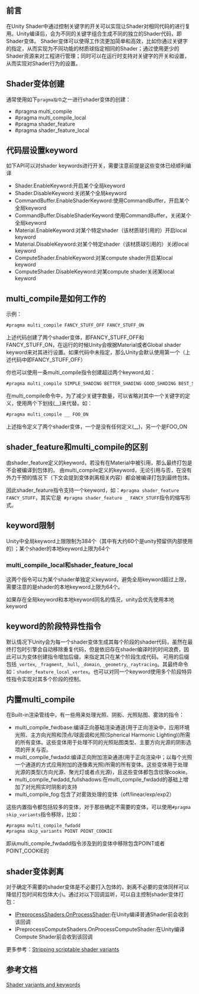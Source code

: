 ## 前言
在Unity Shader中通过控制关键字的开关可以实现让Shader对相同代码的进行复用。Unity编译后，会为不同的关键字组合生成不同的独立的Shader代码，即Shader变体。
Shader变体可以使得工作流更加简单和高效，比如你通过关键字的指定，从而实现为不同功能的材质球指定相同的Shader；通过使用更少的Shader资源来对工程进行管理；同时可以在运行时支持对关键字的开关和设置，从而实现对Shader行为的设置。

## Shader变体创建
通常使用如下``pragma指令``之一进行shader变体的创建：
- #pragma multi_compile
- #pragma multi_compile_local
- #pragma shader_feature
- #pragma shader_feature_local


## 代码层设置keyword
如下API可以对shader keywords进行开关，需要注意前提是这些变体已经顺利编译
- Shader.EnableKeyword:开启某个全局keyword
- Shader.DisableKeyword:关闭某个全局keyword
- CommandBuffer.EnableShaderKeyword:使用CommandBuffer，开启某个全局keyword
- CommandBuffer.DisableShaderKeyword:使用CommandBuffer，关闭某个全局keyword
- Material.EnableKeyword:对某个特定shader（该材质球引用的）开启local keyword
- Material.DisableKeyword:对某个特定shader（该材质球引用的）关闭local keyword
- ComputeShader.EnableKeyword:对某compute shader开启某local keyword
- ComputeShader.DisableKeyword:对某compute shader关闭某local keyword


## multi_compile是如何工作的
示例：
```csharp
#pragma multi_compile FANCY_STUFF_OFF FANCY_STUFF_ON
```
上述代码创建了两个shader变体，即FANCY_STUFF_OFF和FANCY_STUFF_ON，在运行的时候Unity会根据Material或者Global shader keyword来对其进行设置。如果代码中未指定，那么Unity会默认使用第一个（上述代码中即FANCY_STUFF_OFF）

你也可以使用一条multi_compile指令创建超过两个keyword,如：
```csharp
#pragma multi_compile SIMPLE_SHADING BETTER_SHADING GOOD_SHADING BEST_SHADING
```

在multi_compile命令中，为了减少关键字数量，可以省略对其中一个关键字的定义，使用两个下划线(__)来代替。如：
```csharp
#pragma multi_compile __ FOO_ON
```
上述指令定义了两个shader变体，一个是没有任何定义(__)，另一个是FOO_ON

## shader_feature和multi_compile的区别
由shader_feature定义的keyword，若没有在Material中被引用，那么最终打包是不会被编译到包体的。
由multi_compile定义的keyword，无论引用与否，在没有外力干预的情况下（下文会提到变体剥离相关内容）都会被编译打包到最终包体。

因此shader_feature指令支持一个keyword，如：``#pragma shader_feature FANCY_STUFF``，其实它是`` #pragma shader_feature _ FANCY_STUFF``指令的缩写形式。

## keyword限制
Unity中全局keyword上限限制为384个（其中有大约60个是unity预留供内部使用的）；某个shader的本地keyword上限为64个

### multi_compile_local和shader_feature_local
这两个指令可以为某个shader单独定义keyword，避免全局keyword超过上限，需要注意的是shader的本地keyword上限为64个。

如果存在全局keyword和本地keyword同名的情况，unity会优先使用本地keyword


## keyword的阶段特异性指令
默认情况下Unity会为每一个shader变体生成其每个阶段的shader代码，虽然在最终打包时引擎会自动移除重复代码，但是依旧存在shader编译时的时间浪费，因此可以为变体创建指令增加后缀，来指定其只在某个阶段生成代码。
可用的后缀包括``_vertex``, ``_fragment``, ``_hull``, ``_domain``, ``_geometry``,``_raytracing``。其最终命令如：``shader_feature_local_vertex``。也可以对同一个keyword使用多个阶段特异性指令实现对其多个阶段的控制。

## 内置multi_compile
在Built-in渲染管线中，有一些用来处理光照、阴影、光照贴图、雾效的指令：
- multi_compile_fwdbase:编译正向基础渲染通道(用于正向渲染中，应用环境光照、主方向光照和顶点/球面调和光照(Spherical Harmonic Lighting))所需的所有变体。这些变体用于处理不同的光照贴图类型、主要方向光源的阴影选项的开关与否。
- multi_compile_fwdadd:编译正向附加渲染通道(用于正向渲染中；以每个光照一个通道的方式应用附加的逐像素光照)所需的所有变体。这些变体用于处理光源的类型(方向光源、聚光灯或者点光源)，且这些变体都包含纹理cookie。
- multi_compile_fwdadd_fullshadows:在multi_compile_fwdadd的基础上增加了对光照实时阴影的支持
- multi_compile_fog:包含了对雾效处理的变体（off/linear/exp/exp2）

这些内置指令都包括较多的变体，对于那些确定不需要的变体，可以使用``#pragma skip_variants``指令移除，比如：
```csharp
#pragma multi_compile_fwdadd
#pragma skip_variants POINT POINT_COOKIE
```
即从multi_compile_fwdadd指令涉及到的变体中移除包含POINT或者POINT_COOKIE的

## shader变体剥离
对于确定不需要的shader变体是不必要打入包体的，剥离不必要的变体同样可以降低打包时间和包体大小。通过对以下回调监听，可以自主控制shader变体打包：
- [IPreprocessShaders.OnProcessShader](https://docs.unity3d.com/ScriptReference/Build.IPreprocessShaders.OnProcessShader.html):在Unity编译普通Shader前会收到该回调
- IPreprocessComputeShaders.OnProcessComputeShader:在Unity编译Compute Shader前会收到该回调

更多参考：[Stripping scriptable shader variants](https://blog.unity.com/technology/stripping-scriptable-shader-variants)

## 参考文档
[Shader variants and keywords](https://docs.unity3d.com/Manual/SL-MultipleProgramVariants.html)